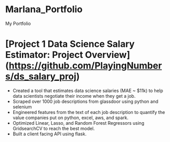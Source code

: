 # Marlana_Portfolio
My Portfolio

# [Project 1 Data Science Salary Estimator: Project Overview] (https://github.com/PlayingNumbers/ds_salary_proj)
* Created a tool that estimates data science salaries (MAE ~ $11k) to help data scientists negotiate their income when they get a job.
* Scraped over 1000 job descriptions from glassdoor using python and selenium
* Engineered features from the text of each job description to quantify the value companies put on python, excel, aws, and spark.
* Optimized Linear, Lasso, and Random Forest Regressors using GridsearchCV to reach the best model.
* Built a client facing API using flask.
